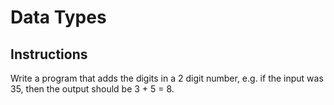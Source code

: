 # Data Types

## Instructions

 Write a program that adds the digits in a 2 digit number, e.g. if the input was 35, then the output should be 3 + 5 = 8.
